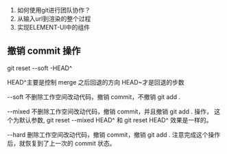 

1. 如何使用git进行团队协作？
2. 从输入url到渲染的整个过程
3. 实现ELEMENT-UI中的组件


## 撤销 commit 操作
  git reset --soft -HEAD^
  
  HEAD^主要是控制 merge 之后回退的方向
  HEAD~才是回退的步数

  --soft 不删除工作空间改动代码，撤销 commit，不撤销 git add .

  --mixed 不删除工作空间改动代码，撤销 commit，并且撤销 git add . 操作，
    这个为默认参数, git reset --mixed HEAD^ 和 git reset HEAD^ 效果是一样的。

  --hard 删除工作空间改动代码，撤销 commit，撤销 git add . 
    注意完成这个操作后，就恢复到了上一次的 commit 状态。 
